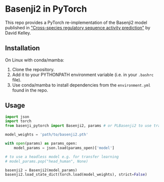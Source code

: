 # Basenji2 in PyTorch

This repo provides a PyTorch re-implementation of the Basenji2 model published in ["Cross-species regulatory sequence activity prediction"](https://doi.org/10.1371/journal.pcbi.1008050) by David Kelley.

## Installation

On Linux with conda/mamba:

1. Clone the repository.
2. Add it to your PYTHONPATH environment variable (i.e. in your `.bashrc` file).
3. Use conda/mamba to install dependencies from the `environment.yml` found in the repo.

## Usage

```python
import json
import torch
from basenji_pytorch import Basenji2, params # or PLBasenji2 to use training parameters from Kelley et al. 2020

model_weights = 'path/to/basenji2.pth'

with open(params) as params_open:
    model_params = json.load(params_open)['model']

# to use a headless model e.g. for transfer learning
# model_params.pop("head_human", None)

basenji2 = Basenji2(model_params)
basenji2.load_state_dict(torch.load(model_weights), strict=False)
```

